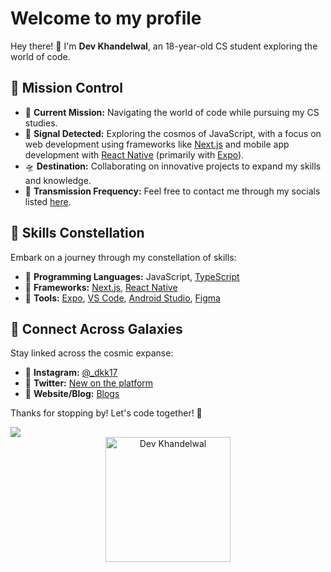 # Welcome to my profile

Hey there! 👋 I'm **Dev Khandelwal**, an 18-year-old CS student exploring the world of code.

## 🚀 Mission Control

- 🌌 **Current Mission:** Navigating the world of code while pursuing my CS studies.
- 📡 **Signal Detected:** Exploring the cosmos of JavaScript, with a focus on web development using frameworks like [Next.js](https://nextjs.org) and mobile app development with [React Native](https://reactnative.dev) (primarily with [Expo](https://expo.dev)).
- 🛸 **Destination:** Collaborating on innovative projects to expand my skills and knowledge.
- 🌠 **Transmission Frequency:** Feel free to contact me through my socials listed [here](https://slyro-links.vercel.app).
<!--
## 🛰️ Explore the Planets

Let's orbit around some of the celestial projects in my GitHub galaxy:

### 🪐 Music Streaming Site

- 🚀 **Project Name:** [InnerBeat](https://innerbeat.vercel.app)
- 🌟 **Description:** A Next.js powered music streaming site where you can groove to your favorite tunes!

### 🪐 YouTube Clone with Invidious API

- 🚀 **Project Name:** [UTube Web](https://utube-web.vercel.app)
- 🌟 **Description:** A YouTube clone leveraging the @TeamPiped API for video playback. Explore the world of online video with this exciting project!
-->
## 🌌 Skills Constellation

Embark on a journey through my constellation of skills:

- 🌟 **Programming Languages:** JavaScript, [TypeScript](https://www.typescriptlang.org)
- 🌟 **Frameworks:** [Next.js](https://nextjs.org), [React Native](https://reactnative.dev)
- 🌟 **Tools:** [Expo](https://expo.dev), [VS Code](https://code.visualstudio.com), [Android Studio](https://developer.android.com/studio), [Figma](https://figma.com)

## 🌠 Connect Across Galaxies

Stay linked across the cosmic expanse:

- 🌌 **Instagram:** [@_dkk17](https://instagram.com/_dkk17)
- 🌌 **Twitter:** [New on the platform](https://twitter.com/_Devv17)
- 🌌 **Website/Blog:** [Blogs](https://slyro.vercel.app/blog)

Thanks for stopping by! Let's code together! 🚀

<a href="https://wakatime.com/@slyro">
<img src="https://wakatime.com/badge/user/018b4176-6667-471d-85e1-e4b2cc669e93.svg" />
</a>

<div align="center">
   <img src="https://count.getloli.com/get/@khandelwaldev" alt="Dev Khandelwal" width="200" />
</div>
